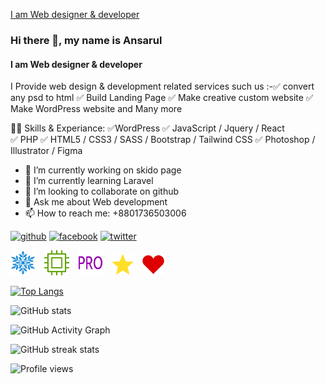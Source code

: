 [I am Web designer & developer](https://scontent.fdac12-1.fna.fbcdn.net/v/t31.18172-8/26220968_1764629950228545_5124981367449755719_o.jpg?_nc_cat=103&ccb=1-5&_nc_sid=e3f864&_nc_ohc=nwsIjYsnSDIAX8hEL8Y&_nc_ht=scontent.fdac12-1.fna&oh=00_AT_-S1JTeLhOD9EEMYh3qx1jqz6A2PPOt0AEqxXDhPz4nQ&oe=61E21151)

### Hi there 👋, my name is Ansarul
#### I am Web designer & developer

I Provide web design & development related services such us :-✅ convert any psd to html ✅ Build Landing Page ✅ Make creative custom website ✅ Make WordPress website and Many more

🤷‍♂️ Skills & Experiance: 
 ✅WordPress 
 ✅ JavaScript / Jquery / React  
 ✅ PHP 
 ✅ HTML5 / CSS3 / SASS / Bootstrap / Tailwind CSS 
 ✅ Photoshop / Illustrator / Figma

- 🔭 I’m currently working on skido page 
- 🌱 I’m currently learning Laravel
- 👯 I’m looking to collaborate on github 
- 💬 Ask me about Web development 
- 📫 How to reach me: +8801736503006 


[<img src='https://cdn.jsdelivr.net/npm/simple-icons@3.0.1/icons/github.svg' alt='github' height='40'>](https://github.com/Ansarul-Trigger)  [<img src='https://cdn.jsdelivr.net/npm/simple-icons@3.0.1/icons/facebook.svg' alt='facebook' height='40'>](https://www.facebook.com/AnsarulTrigger)  [<img src='https://cdn.jsdelivr.net/npm/simple-icons@3.0.1/icons/twitter.svg' alt='twitter' height='40'>](https://twitter.com/Ansarul_Trigger)  

<a href='https://archiveprogram.github.com/'><img src='https://raw.githubusercontent.com/acervenky/animated-github-badges/master/assets/acbadge.gif' width='40' height='40'></a> <a href='https://docs.github.com/en/developers'><img src='https://raw.githubusercontent.com/acervenky/animated-github-badges/master/assets/devbadge.gif' width='40' height='40'></a> <a href='https://github.com/pricing'><img src='https://raw.githubusercontent.com/acervenky/animated-github-badges/master/assets/pro.gif' width='40' height='40'></a> <a href='https://stars.github.com/'><img src='https://raw.githubusercontent.com/acervenky/animated-github-badges/master/assets/starbadge.gif' width='35' height='35'></a> <a href='https://docs.github.com/en/github/supporting-the-open-source-community-with-github-sponsors'><img src='https://raw.githubusercontent.com/acervenky/animated-github-badges/master/assets/sponsorbadge.gif' width='35' height='35'></a> 

[![Top Langs](https://github-readme-stats.vercel.app/api/top-langs/?username=Ansarul-Trigger)](https://github.com/anuraghazra/github-readme-stats)

![GitHub stats](https://github-readme-stats.vercel.app/api?username=Ansarul-Trigger&show_icons=true)  

![GitHub Activity Graph](https://activity-graph.herokuapp.com/graph?username=Ansarul-Trigger)  

![GitHub streak stats](https://github-readme-streak-stats.herokuapp.com/?user=Ansarul-Trigger)  

![Profile views](https://gpvc.arturio.dev/Ansarul-Trigger)  
